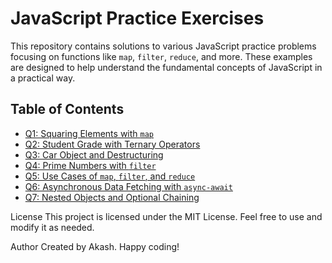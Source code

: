 # JavaScript Practice Exercises

This repository contains solutions to various JavaScript practice problems focusing on functions like `map`, `filter`, `reduce`, and more. These examples are designed to help understand the fundamental concepts of JavaScript in a practical way.

## Table of Contents

- [Q1: Squaring Elements with `map`](#q1-squaring-elements-with-map)
- [Q2: Student Grade with Ternary Operators](#q2-student-grade-with-ternary-operators)
- [Q3: Car Object and Destructuring](#q3-car-object-and-destructuring)
- [Q4: Prime Numbers with `filter`](#q4-prime-numbers-with-filter)
- [Q5: Use Cases of `map`, `filter`, and `reduce`](#q5-use-cases-of-map-filter-and-reduce)
- [Q6: Asynchronous Data Fetching with `async-await`](#q6-asynchronous-data-fetching-with-async-await)
- [Q7: Nested Objects and Optional Chaining](#q7-nested-objects-and-optional-chaining)

License
This project is licensed under the MIT License. Feel free to use and modify it as needed.

Author
Created by Akash. Happy coding!
